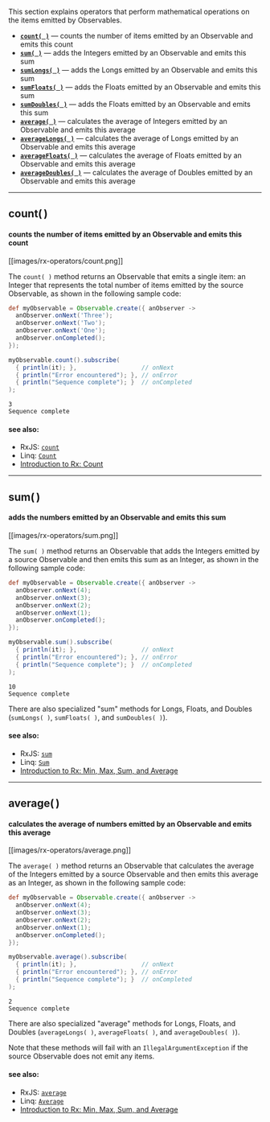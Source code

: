 This section explains operators that perform mathematical operations on the items emitted by Observables.

* [**`count( )`**](Mathematical-Operators#count) — counts the number of items emitted by an Observable and emits this count
* [**`sum( )`**](Mathematical-Operators#sum) — adds the Integers emitted by an Observable and emits this sum
* [**`sumLongs( )`**](Mathematical-Operators#sum) — adds the Longs emitted by an Observable and emits this sum
* [**`sumFloats( )`**](Mathematical-Operators#sum) — adds the Floats emitted by an Observable and emits this sum
* [**`sumDoubles( )`**](Mathematical-Operators#sum) — adds the Floats emitted by an Observable and emits this sum
* [**`average( )`**](Mathematical-Operators#average) — calculates the average of Integers emitted by an Observable and emits this average
* [**`averageLongs( )`**](Mathematical-Operators#average) — calculates the average of Longs emitted by an Observable and emits this average
* [**`averageFloats( )`**](Mathematical-Operators#average) — calculates the average of Floats emitted by an Observable and emits this average
* [**`averageDoubles( )`**](Mathematical-Operators#average) — calculates the average of Doubles emitted by an Observable and emits this average

***

## count( )
#### counts the number of items emitted by an Observable and emits this count
[[images/rx-operators/count.png]]

The `count( )` method returns an Observable that emits a single item: an Integer that represents the total number of items emitted by the source Observable, as shown in the following sample code:
```groovy
def myObservable = Observable.create({ anObserver ->
  anObserver.onNext('Three');
  anObserver.onNext('Two');
  anObserver.onNext('One');
  anObserver.onCompleted();
});

myObservable.count().subscribe(
  { println(it); },                  // onNext
  { println("Error encountered"); }, // onError
  { println("Sequence complete"); }  // onCompleted
);
```
```
3
Sequence complete
```

#### see also:
* RxJS: <a href="https://github.com/Reactive-Extensions/RxJS/blob/master/doc/observable.md#rxobservableprototypecountpredicate">`count`</a>
* Linq: <a href="http://msdn.microsoft.com/en-us/library/hh229470.aspx">`Count`</a>
* <a href="http://www.introtorx.com/Content/v1.0.10621.0/07_Aggregation.html#Count">Introduction to Rx: Count</a>

***

## sum( )
#### adds the numbers emitted by an Observable and emits this sum
[[images/rx-operators/sum.png]]

The `sum( )` method returns an Observable that adds the Integers emitted by a source Observable and then emits this sum as an Integer, as shown in the following sample code:
```groovy
def myObservable = Observable.create({ anObserver ->
  anObserver.onNext(4);
  anObserver.onNext(3);
  anObserver.onNext(2);
  anObserver.onNext(1);
  anObserver.onCompleted();
});

myObservable.sum().subscribe(
  { println(it); },                  // onNext
  { println("Error encountered"); }, // onError
  { println("Sequence complete"); }  // onCompleted
);
```
```
10
Sequence complete
```
There are also specialized "sum" methods for Longs, Floats, and Doubles (`sumLongs( )`, `sumFloats( )`, and `sumDoubles( )`).

#### see also:
* RxJS: <a href="https://github.com/Reactive-Extensions/RxJS/blob/master/doc/observable.md#rxobservableprototypesumkeyselector-thisarg">`sum`</a>
* Linq: <a href="http://msdn.microsoft.com/en-us/library/system.reactive.linq.observable.sum.aspx">`Sum`</a>
* <a href="http://www.introtorx.com/Content/v1.0.10621.0/07_Aggregation.html#MaxAndMin">Introduction to Rx: Min, Max, Sum, and Average</a>

***

## average( )
#### calculates the average of numbers emitted by an Observable and emits this average
[[images/rx-operators/average.png]]

The `average( )` method returns an Observable that calculates the average of the Integers emitted by a source Observable and then emits this average as an Integer, as shown in the following sample code:
```groovy
def myObservable = Observable.create({ anObserver ->
  anObserver.onNext(4);
  anObserver.onNext(3);
  anObserver.onNext(2);
  anObserver.onNext(1);
  anObserver.onCompleted();
});

myObservable.average().subscribe(
  { println(it); },                  // onNext
  { println("Error encountered"); }, // onError
  { println("Sequence complete"); }  // onCompleted
);
```
```
2
Sequence complete
```
There are also specialized "average" methods for Longs, Floats, and Doubles (`averageLongs( )`, `averageFloats( )`, and `averageDoubles( )`).

Note that these methods will fail with an `IllegalArgumentException` if the source Observable does not emit any items.

#### see also:
* RxJS: <a href="https://github.com/Reactive-Extensions/RxJS/blob/master/doc/observable.md#rxobservableprototypeaverageselector">`average`</a>
* Linq: <a href="http://msdn.microsoft.com/en-us/library/system.reactive.linq.observable.average.aspx">`Average`</a>
* <a href="http://www.introtorx.com/Content/v1.0.10621.0/07_Aggregation.html#MaxAndMin">Introduction to Rx: Min, Max, Sum, and Average</a>